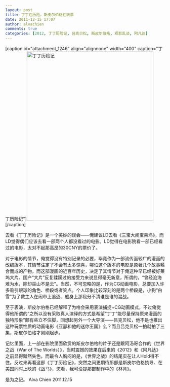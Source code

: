 ```yaml
---
layout: post
title: 丁丁在历险，斯皮尔伯格在玩票
date: 2011-12-15 17:07
author: alvachien
comments: true
categories: [2012, 丁丁历险记, 吕克贝松, 斯皮尔伯格, 观影乱谈, 阿凡达]
---
```

[caption id="attachment_1246" align="alignnone" width="400" caption="丁丁历险记"]<a href="http://www.alvachien.com/alvablog/wp-content/uploads/2011/12/TINTIN.jpg"><img class="size-full wp-image-1246" title="丁丁历险记" src="http://www.alvachien.com/alvablog/wp-content/uploads/2011/12/TINTIN.jpg" alt="丁丁历险记" width="400" height="533" /></a>[/caption]

去看《丁丁历险记》是一个美妙的误会——俺建议LD去看《三宝大闹宝莱坞》，而LD觉得偶们应该去看一部两个人都没看过的电影。LD觉得在电影院看一部已经看过的电影，太对不起那高昂的30CNY的票价了。

对于电影的情节，俺觉得没有特别记录的必要，毕竟作为一部流传面较广的漫画的改编版本，其情节注定了不会有太多惊喜，哪怕这个版本的电影是原著几个故事糅合而成的产物。而这部漫画的近百年历史，决定了其情节对于俺这种早已经被好莱坞大片、国产“大片”反复蹂躏过的接受力来说显得毫无新意，所谓的，“曾经沧海难为水，除却巫山不是云”。当然，不可忽略的是，作为CG动画电影，总要加入许多吸引眼球的角色、桥段或者笑点。个人印象比较深刻的是两个桥段是，小狗“白雪”为了救主人在闹市上追逐、船身上那段分不清谁是谁的混战。

至于表演，斯皮尔伯格已经解释了为啥会采用表演捕捉+CG动画模式，不过俺觉得他所谓的“之所以没有采取真人演绎的方式是希望“丁丁”能尽量保持原来漫画的独特形象”颇有些立不住脚，回想起另外一个大导演——吕克贝松，他不是也推出这种玩票性质的动画电影《亚瑟和他的迷你王国》么？而且吕克贝松一拍就拍了三集，斯皮尔伯格才刚刚起步。

记忆里面，上一部在影院里面欣赏的斯皮尔伯格的片子还是跟阿汤哥合作的《世界之战（War of The Worlds）》，当时震撼的效果在后来的《2012》和《阿凡达》之前显得黯然失色，而最令人胸闷的是，《世界之战》的结尾实在让人Hold得不住。反过来再看这部《丁丁历险记》，突然之间更期待那部是斯皮尔伯格执导、在美国同时上映的《战马》，您看，我可没提那部制作中的《林肯》。

是为之记。
Alva Chien
2011.12.15
